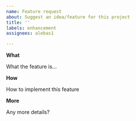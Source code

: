 ```yaml
---
name: Feature request
about: Suggest an idea/feature for this project
title: ''
labels: enhancement
assignees: alebas1

---
```


**What**

What the feature is...

**How**

How to implement this feature

**More**

Any more details?
